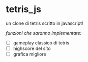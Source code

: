 # tetris_js
un clone di tetris scritto in javascript!

*funzioni che saranno implementate:*

- [ ] gameplay classico di tetris
- [ ] highscore del sito
- [ ] grafica migliore
